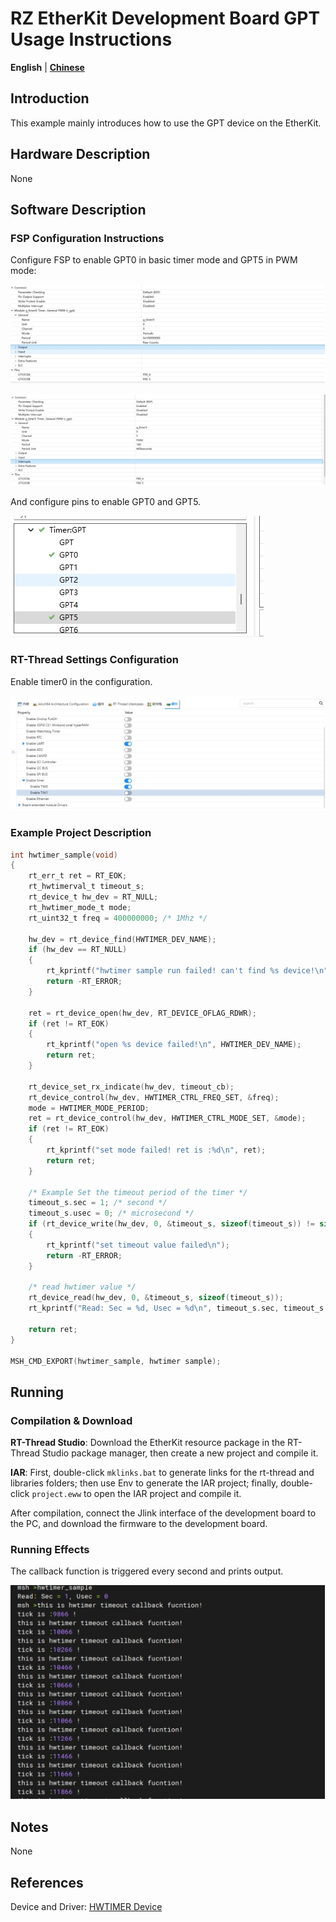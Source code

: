 # RZ EtherKit Development Board GPT Usage Instructions

**English** | **[Chinese](./README_zh.md)**

## Introduction

This example mainly introduces how to use the GPT device on the EtherKit.

## Hardware Description

None

## Software Description

### FSP Configuration Instructions

Configure FSP to enable GPT0 in basic timer mode and GPT5 in PWM mode:

![img](./figures/wps18.jpg)

![img](./figures/wps19.jpg)

And configure pins to enable GPT0 and GPT5.

![img](./figures/wps20.jpg)

### RT-Thread Settings Configuration

Enable timer0 in the configuration.

![img](./figures/wps21.jpg)

### Example Project Description

```c
int hwtimer_sample(void)
{
    rt_err_t ret = RT_EOK;
    rt_hwtimerval_t timeout_s;
    rt_device_t hw_dev = RT_NULL;
    rt_hwtimer_mode_t mode;
    rt_uint32_t freq = 400000000; /* 1Mhz */

    hw_dev = rt_device_find(HWTIMER_DEV_NAME);
    if (hw_dev == RT_NULL)
    {
        rt_kprintf("hwtimer sample run failed! can't find %s device!\n", HWTIMER_DEV_NAME);
        return -RT_ERROR;
    }

    ret = rt_device_open(hw_dev, RT_DEVICE_OFLAG_RDWR);
    if (ret != RT_EOK)
    {
        rt_kprintf("open %s device failed!\n", HWTIMER_DEV_NAME);
        return ret;
    }

    rt_device_set_rx_indicate(hw_dev, timeout_cb);
    rt_device_control(hw_dev, HWTIMER_CTRL_FREQ_SET, &freq);
    mode = HWTIMER_MODE_PERIOD;
    ret = rt_device_control(hw_dev, HWTIMER_CTRL_MODE_SET, &mode);
    if (ret != RT_EOK)
    {
        rt_kprintf("set mode failed! ret is :%d\n", ret);
        return ret;
    }

    /* Example Set the timeout period of the timer */
    timeout_s.sec = 1; /* second */
    timeout_s.usec = 0; /* microsecond */
    if (rt_device_write(hw_dev, 0, &timeout_s, sizeof(timeout_s)) != sizeof(timeout_s))
    {
        rt_kprintf("set timeout value failed\n");
        return -RT_ERROR;
    }

    /* read hwtimer value */
    rt_device_read(hw_dev, 0, &timeout_s, sizeof(timeout_s));
    rt_kprintf("Read: Sec = %d, Usec = %d\n", timeout_s.sec, timeout_s.usec);

    return ret;
}

MSH_CMD_EXPORT(hwtimer_sample, hwtimer sample);
```
## Running

### Compilation & Download

**RT-Thread Studio**: Download the EtherKit resource package in the RT-Thread Studio package manager, then create a new project and compile it.

**IAR**: First, double-click `mklinks.bat` to generate links for the rt-thread and libraries folders; then use Env to generate the IAR project; finally, double-click `project.eww` to open the IAR project and compile it.

After compilation, connect the Jlink interface of the development board to the PC, and download the firmware to the development board.

### Running Effects

The callback function is triggered every second and prints output.

![img](./figures/wps22.jpg)

## Notes

None

## References

Device and Driver: [HWTIMER Device](#/rt-thread-version/rt-thread-standard/programming-manual/device/hwtimer/hwtimer)
